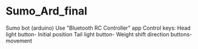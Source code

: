# Sumo_Ard_final
Sumo bot (arduino)
Use "Bluetooth RC Controller" app
Control keys:
  Head light button- Initial position
  Tail light button- Weight shift
  direction buttons- movement
